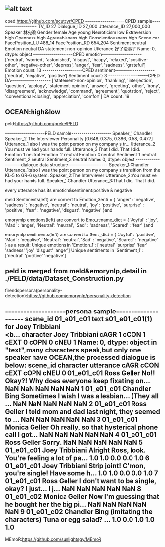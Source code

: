 ![alt text](CPED/images/dataset_comparison.png)
---
cped:https://github.com/scutcyr/CPED
--------------------CPED sample--------------------
TV_ID                                   27
Dialogue_ID                         27_000
Utterance_ID                    27_000_000
Speaker                                林宛瑜
Gender                              female
Age                                  young
Neuroticism                            low
Extraversion                          high
Openness                              high
Agreeableness                         high
Conscientiousness                     high
Scene                                  car
FacePosition_LU                     488_14
FacePosition_RD                    654_204
Sentiment                          neutral
Emotion                            neutral
DA                   statement-non-opinion
Utterance                            好了没事了
Name: 0, dtype: object
--------------------CPED emotion--------------------
['neutral', 'worried', 'astonished', 'disgust', 'happy', 'relaxed', 'positive-other', 'negative-other', 'depress', 'anger', 'fear', 'sadness', 'grateful']
Emotion count: 13
--------------------CPED sentiment--------------------
['neutral', 'negative', 'positive']
Sentiment count: 3
--------------------CPED DA--------------------
['statement-non-opinion', 'thanking', 'interjection', 'question', 'apology', 'statement-opinion', 'answer', 'greeting', 'other', 'irony', 'disagreement', 'acknowledge', 'command', 'agreement', 'quotation', 'reject', 'conventional-closing', 'appreciation', 'comfort']
DA count: 19

OCEAN:high&low
---

peld:https://github.com/preke/PELD

--------------------PELD sample--------------------
Speaker_1                                               Chandler
Speaker_2                                        The Interviewer
Personality                   [0.648, 0.375, 0.386, 0.58, 0.477]
Utterance_1    also I was the point person on my company s tr...
Utterance_2                     You must ve had your hands full.
Utterance_3                              That I did. That I did.
Emotion_1                                                neutral
Emotion_2                                                neutral
Emotion_3                                                neutral
Sentiment_1                                              neutral
Sentiment_2                                              neutral
Sentiment_3                                              neutral
Name: 0, dtype: object
--------------------dialogue data structure--------------------
Speaker_1:Chandler    Utterance_1:also I was the point person on my company s transition from the KL-5 to GR-6 system.
Speaker_2:The Interviewer    Utterance_2:You must ve had your hands full.
Speaker_1:Chandler    Utterance_3:That I did. That I did.


every utterance has its emotion&sentiment:positive & negative

meld Sentiments(left) are convert to 
Emotion_Senti = {
    'anger' : 'negative',
    'sadness' : 'negative',
    'neutral' :    'neutral',
    'joy' : 'positive',
    'surprise' : 'positive',
    'fear' : 'negative',
    'disgust': 'negative'
}and

emorymlp emotions(left) are convert to 
Emo_rename_dict = {
    'Joyful' : 'joy',
    'Mad'    : 'anger',
    'Neutral': 'neutral',
    'Sad'    : 'sadness',
    'Scared' : 'fear'
}and

emorymlp sentiments(left) are convert to 
Senti_dict = {
    'Joyful' : 'positive',
    'Mad'    : 'negative',
    'Neutral': 'neutral',
    'Sad'    : 'negative',
    'Scared' : 'negative'
}
as a result:
Unique emotions in 'Emotion_1': ['neutral' 'surprise' 'fear' 'sadness' 'joy' 'disgust' 'anger']
Unique sentiments in 'Sentiment_1': ['neutral' 'positive' 'negative']


peld is merged from meld&emorynlp,detail in ./PELD/data/Dataset_Construction.py
---

firendspersona(personality-detection):https://github.com/emorynlp/personality-detection

--------------------persona sample--------------------
scene_id                                            01_e01_c01
text         <b>s01_e01_c01(1) for Joey Tribbiani</b><br><b...
character                                       Joey Tribbiani
cAGR                                                         1
cCON                                                         1
cEXT                                                         0
cOPN                                                         0
cNEU                                                         1
Name: 0, dtype: object
in "text",many characters speak,but only one speaker have OCEAN,the processed dialogue is below:
     scene_id       character                                          utterance  cAGR  cCON  cEXT  cOPN  cNEU
0  01_e01_c01     Ross Geller  No!! Okay?! Why does everyone keep fixating on...   NaN   NaN   NaN   NaN   NaN
1  01_e01_c01   Chandler Bing  Sometimes I wish I was a lesbian... (They all ...   NaN   NaN   NaN   NaN   NaN
2  01_e01_c01     Ross Geller  I told mom and dad last night, they seemed to ...   NaN   NaN   NaN   NaN   NaN
3  01_e01_c01   Monica Geller  Oh really, so that hysterical phone call I got...   NaN   NaN   NaN   NaN   NaN
4  01_e01_c01     Ross Geller                                             Sorry.   NaN   NaN   NaN   NaN   NaN
5  01_e01_c01  Joey Tribbiani  Alright Ross, look. You're feeling a lot of pa...   1.0   1.0   0.0   0.0   1.0
6  01_e01_c01  Joey Tribbiani  Strip joint! C'mon, you're single! Have some h...   1.0   1.0   0.0   0.0   1.0
7  01_e01_c01     Ross Geller  I don't want to be single, okay? I just... I j...   NaN   NaN   NaN   NaN   NaN
8  01_e01_c02   Monica Geller  Now I'm guessing that he bought her the big pi...   NaN   NaN   NaN   NaN   NaN
9  01_e01_c02   Chandler Bing  (imitating the characters) Tuna or egg salad? ...   1.0   0.0   1.0   1.0   1.0
---

MEmoR:https://github.com/sunlightsgy/MEmoR

